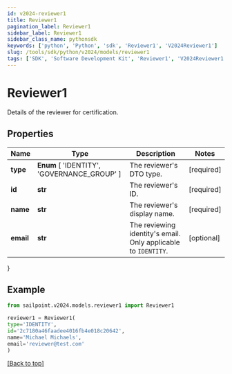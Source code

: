 ```yaml
---
id: v2024-reviewer1
title: Reviewer1
pagination_label: Reviewer1
sidebar_label: Reviewer1
sidebar_class_name: pythonsdk
keywords: ['python', 'Python', 'sdk', 'Reviewer1', 'V2024Reviewer1'] 
slug: /tools/sdk/python/v2024/models/reviewer1
tags: ['SDK', 'Software Development Kit', 'Reviewer1', 'V2024Reviewer1']
---
```


# Reviewer1

Details of the reviewer for certification.

## Properties

Name | Type | Description | Notes
------------ | ------------- | ------------- | -------------
**type** |  **Enum** [  'IDENTITY',    'GOVERNANCE_GROUP' ] | The reviewer's DTO type. | [required]
**id** | **str** | The reviewer's ID. | [required]
**name** | **str** | The reviewer's display name. | [required]
**email** | **str** | The reviewing identity's email. Only applicable to `IDENTITY`. | [optional] 
}

## Example

```python
from sailpoint.v2024.models.reviewer1 import Reviewer1

reviewer1 = Reviewer1(
type='IDENTITY',
id='2c7180a46faadee4016fb4e018c20642',
name='Michael Michaels',
email='reviewer@test.com'
)

```
[[Back to top]](#) 

